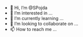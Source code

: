 - 👋 Hi, I’m @SPojda
- 👀 I’m interested in ...
- 🌱 I’m currently learning ...
- 💞️ I’m looking to collaborate on ...
- 📫 How to reach me ...

<!---
SPojda/SPojda is a ✨ special ✨ repository because its `README.md` (this file) appears on your GitHub profile.
You can click the Preview link to take a look at your changes.
--->
